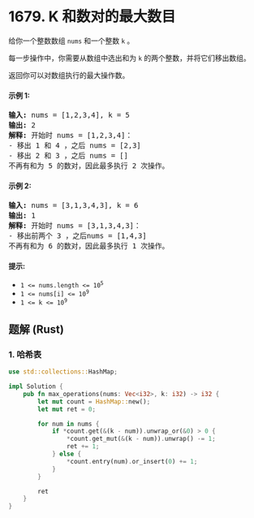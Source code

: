 # 1679. K 和数对的最大数目
给你一个整数数组 `nums` 和一个整数 `k` 。

每一步操作中，你需要从数组中选出和为 `k` 的两个整数，并将它们移出数组。

返回你可以对数组执行的最大操作数。

#### 示例 1:
<pre>
<strong>输入:</strong> nums = [1,2,3,4], k = 5
<strong>输出:</strong> 2
<strong>解释:</strong> 开始时 nums = [1,2,3,4]：
- 移出 1 和 4 ，之后 nums = [2,3]
- 移出 2 和 3 ，之后 nums = []
不再有和为 5 的数对，因此最多执行 2 次操作。
</pre>

#### 示例 2:
<pre>
<strong>输入:</strong> nums = [3,1,3,4,3], k = 6
<strong>输出:</strong> 1
<strong>解释:</strong> 开始时 nums = [3,1,3,4,3]：
- 移出前两个 3 ，之后nums = [1,4,3]
不再有和为 6 的数对，因此最多执行 1 次操作。
</pre>

#### 提示:
* <code>1 <= nums.length <= 10<sup>5</sup></code>
* <code>1 <= nums[i] <= 10<sup>9</sup></code>
* <code>1 <= k <= 10<sup>9</sup></code>

## 题解 (Rust)

### 1. 哈希表
```Rust
use std::collections::HashMap;

impl Solution {
    pub fn max_operations(nums: Vec<i32>, k: i32) -> i32 {
        let mut count = HashMap::new();
        let mut ret = 0;

        for num in nums {
            if *count.get(&(k - num)).unwrap_or(&0) > 0 {
                *count.get_mut(&(k - num)).unwrap() -= 1;
                ret += 1;
            } else {
                *count.entry(num).or_insert(0) += 1;
            }
        }

        ret
    }
}
```
